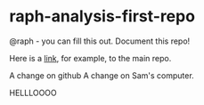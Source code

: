 # raph-analysis-first-repo

@raph - you can fill this out. Document this repo! 

Here is a [link](https://github.com/samuelorion/raph-analysis-first-repo), for example, to the main repo. 

A change on github
A change on Sam's computer. 

HELLLOOOO